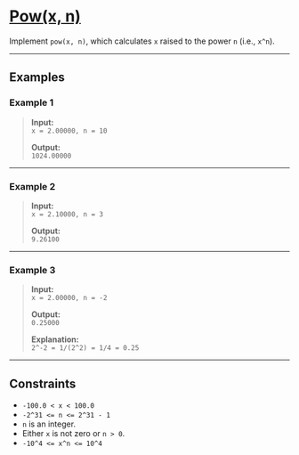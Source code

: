 # [Pow(x, n)](https://leetcode.com/problems/powx-n/)

Implement `pow(x, n)`, which calculates `x` raised to the power `n` (i.e., `x^n`).

---

## Examples

### Example 1
> **Input:**  
> `x = 2.00000, n = 10`  
>  
> **Output:**  
> `1024.00000`

---

### Example 2
> **Input:**  
> `x = 2.10000, n = 3`  
>  
> **Output:**  
> `9.26100`

---

### Example 3
> **Input:**  
> `x = 2.00000, n = -2`  
>  
> **Output:**  
> `0.25000`  
>  
> **Explanation:**  
> `2^-2 = 1/(2^2) = 1/4 = 0.25`

---

## Constraints
- `-100.0 < x < 100.0`
- `-2^31 <= n <= 2^31 - 1`
- `n` is an integer.
- Either `x` is not zero or `n > 0`.
- `-10^4 <= x^n <= 10^4`

